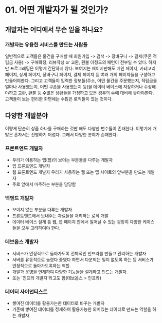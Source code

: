 # 01. 어떤 개발자가 될 것인가?

## 개발자는 어디에서 무슨 일을 하나요?

### 개발자는 유용한 서비스를 만드는 사람들

일반적으로 고객들은 물건을 구매할 때 회원가입 -> 검색 -> 장바구니 -> 결제(쿠폰 적립금 사용) -> 구매확정, 리뷰작성 or 교환, 환불 이정도의 패턴이 전부일 수 있다. 하지만 프로그래밍은 이렇게 간단하지 않다. 보여지는 페이지만해도 메인 페이지, 카테고리 페이지, 상세 페이지, 장바구니 페이지, 결제 페이지 등 여러 개의 페이지들을 구성하고 만들어야한다. 그리고 고객들이 입력한 정보들(주소, 어떤 물건을 주문했는지, 적립금을 얼마나 사용했는지, 어떤 쿠폰을 사용했는지 등)을 데이터 베이스에 저장하거나 수정해야하고 교환, 환불 등 수많은 상황들을 가정하고 모든 경우의 수에 대비해 놓아야한다. 고객들이 보는 편리한 화면에는 수많은 로직들이 있는 것이다.

## 다양한 개발분야

이렇게 단순히 상품 하나를 구매하는 것만 해도 다양한 변수들이 존재한다. 이렇기에 개발은 혼자서는 진행하기 어렵다. 그래서 다양한 분야가 존재한다.

### 프론트엔드 개발자

-   우리가 이용하는 앱(웹)의 보이는 부분들을 다루는 개발자
-   앱 프론트엔드 개발자
-   웹 프론트엔드 개발자 우리가 사용하는 웹 또는 앱 사이트의 앞부분을 만드는 개발자
-   주로 앞에서 마주하는 부분을 담당함

### 백엔드 개발자

-   보이지 않는 부분을 다루는 개발자
-   프론트엔드에서 보내주는 자료들을 처리하는 로직 개발
-   데이터 베이스 설계 등 웹, 앱 페이지 안에서 일어날 수 있는 굉장히 다양한 케이스들을 모두 고려하여야 한다.

### 데브옵스 개발자

-   서비스가 안정적으로 돌아가도록 전체적인 인프라를 만들고 관리하는 개발자
-   서버를 유동적으로 늘렸다 줄였다 하면서 다운되는 일이 없도록 하는 등 서비스가 안정적으로 돌아가도록하는 역할.
-   개발과 운영을 연계하여 다양한 기능들을 설계하고 만드는 개발자.
-   또는 '인프라 개발자'라고도 함(데브옵스 > 인프라)

### 데이터 사이언티스트

-   쌓여진 데이터를 활용가는한 데이터로 바꾸는 개발자
-   기존에 쌓여진 데이터를 정제하여 활용가능한 의미있는 데이터로 만드는 역할을 하는 개발자
